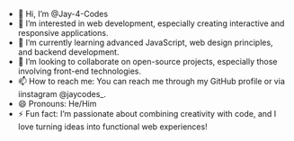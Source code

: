 - 👋 Hi, I’m @Jay-4-Codes
- 👀 I’m interested in web development, especially creating interactive and responsive applications.
- 🌱 I’m currently learning advanced JavaScript, web design principles, and backend development.
- 💞️ I’m looking to collaborate on open-source projects, especially those involving front-end technologies.
- 📫 How to reach me: You can reach me through my GitHub profile or via iinstagram @jaycodes_.
- 😄 Pronouns: He/Him
- ⚡ Fun fact: I’m passionate about combining creativity with code, and I love turning ideas into functional web experiences!

<!---
Jay-4-Codes/Jay-4-Codes is a ✨ special ✨ repository because its `README.md` (this file) appears on your GitHub profile.
You can click the Preview link to take a look at your changes.
--->
